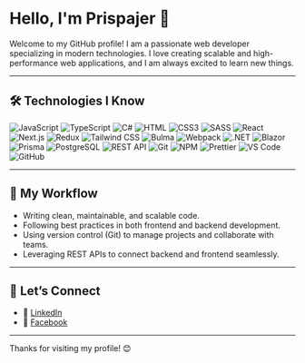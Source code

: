 # Hello, I'm Prispajer 👋

Welcome to my GitHub profile! I am a passionate web developer specializing in modern technologies. I love creating scalable and high-performance web applications, and I am always excited to learn new things.

---

## 🛠️ Technologies I Know

![JavaScript](https://img.shields.io/badge/JavaScript-F7DF1E?style=flat-square&logo=javascript&logoColor=black)
![TypeScript](https://img.shields.io/badge/TypeScript-3178C6?style=flat-square&logo=typescript&logoColor=white)
![C#](https://img.shields.io/badge/C%23-239120?style=flat-square&logo=c-sharp&logoColor=white)
![HTML](https://img.shields.io/badge/HTML5-E34F26?style=flat-square&logo=html5&logoColor=white)
![CSS3](https://img.shields.io/badge/CSS3-1572B6?style=flat-square&logo=css3&logoColor=white)
![SASS](https://img.shields.io/badge/SASS-CC6699?style=flat-square&logo=sass&logoColor=white)
![React](https://img.shields.io/badge/React-61DAFB?style=flat-square&logo=react&logoColor=black)
![Next.js](https://img.shields.io/badge/Next.js-000000?style=flat-square&logo=nextdotjs&logoColor=white)
![Redux](https://img.shields.io/badge/Redux-764ABC?style=flat-square&logo=redux&logoColor=white)
![Tailwind CSS](https://img.shields.io/badge/Tailwind_CSS-06B6D4?style=flat-square&logo=tailwindcss&logoColor=white)
![Bulma](https://img.shields.io/badge/Bulma-00D1B2?style=flat-square&logo=bulma&logoColor=white)
![Webpack](https://img.shields.io/badge/Webpack-8DD6F9?style=flat-square&logo=webpack&logoColor=black)
![.NET](https://img.shields.io/badge/.NET-512BD4?style=flat-square&logo=.net&logoColor=white)
![Blazor](https://img.shields.io/badge/Blazor-5A2C9A?style=flat-square&logo=blazor&logoColor=white)
![Prisma](https://img.shields.io/badge/Prisma-2D3748?style=flat-square&logo=prisma&logoColor=white)
![PostgreSQL](https://img.shields.io/badge/PostgreSQL-336791?style=flat-square&logo=postgresql&logoColor=white)
![REST API](https://img.shields.io/badge/REST_API-25D366?style=flat-square&logo=api&logoColor=white)
![Git](https://img.shields.io/badge/Git-F05032?style=flat-square&logo=git&logoColor=white)
![NPM](https://img.shields.io/badge/NPM-CB3837?style=flat-square&logo=npm&logoColor=white)
![Prettier](https://img.shields.io/badge/Prettier-F7B93E?style=flat-square&logo=prettier&logoColor=white)
![VS Code](https://img.shields.io/badge/VS%20Code-007ACC?style=flat-square&logo=visualstudiocode&logoColor=white)
![GitHub](https://img.shields.io/badge/GitHub-181717?style=flat-square&logo=github&logoColor=white)

---

## 🚀 My Workflow

- Writing clean, maintainable, and scalable code.
- Following best practices in both frontend and backend development.
- Using version control (Git) to manage projects and collaborate with teams.
- Leveraging REST APIs to connect backend and frontend seamlessly.

---

## 💬 Let’s Connect

- 🔗 [LinkedIn](https://www.linkedin.com/in/adrian-kozie%C5%82-9413142b0/)
- 📖 [Facebook](https://www.facebook.com/adikoxi)

---

Thanks for visiting my profile! 😊
